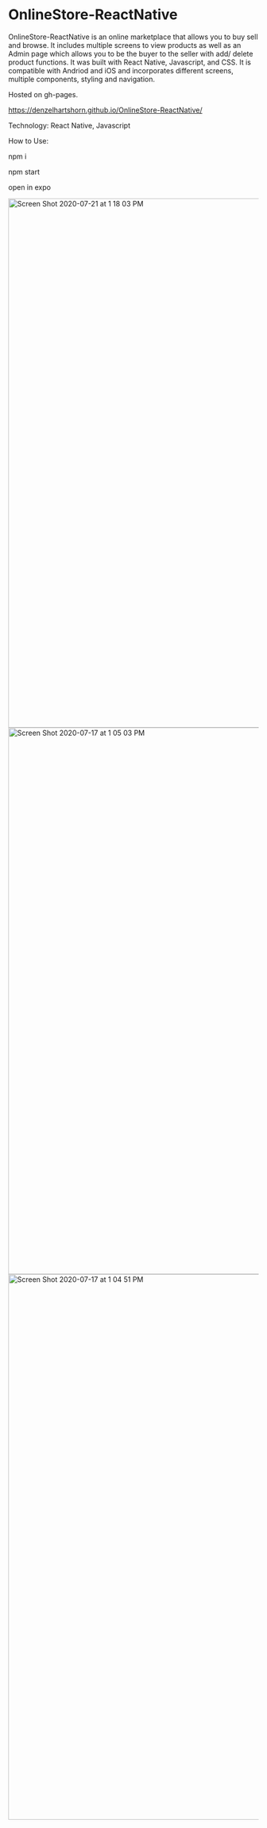 # OnlineStore-ReactNative

OnlineStore-ReactNative is an online marketplace that allows you to buy sell and browse.  It includes multiple screens to view products as well as an Admin page which allows you to be the buyer to the seller with add/ delete product functions.  It was built with React Native, Javascript, and CSS. It is compatible with Andriod and iOS and incorporates different screens, multiple components, styling and navigation.

Hosted on gh-pages.

https://denzelhartshorn.github.io/OnlineStore-ReactNative/

Technology: React Native, Javascript

How to Use:

npm i

npm start

open in expo 

<img width="1062" alt="Screen Shot 2020-07-21 at 1 18 03 PM" src="https://user-images.githubusercontent.com/50594925/88217418-5de5af00-cc13-11ea-8348-c77ce8c156ab.png">
<img width="1097" alt="Screen Shot 2020-07-17 at 1 05 03 PM" src="https://user-images.githubusercontent.com/50594925/88217783-e49a8c00-cc13-11ea-9fbf-850a6c54df04.png">
<img width="1095" alt="Screen Shot 2020-07-17 at 1 04 51 PM" src="https://user-images.githubusercontent.com/50594925/88217785-e5cbb900-cc13-11ea-8080-583f032ae132.png">



